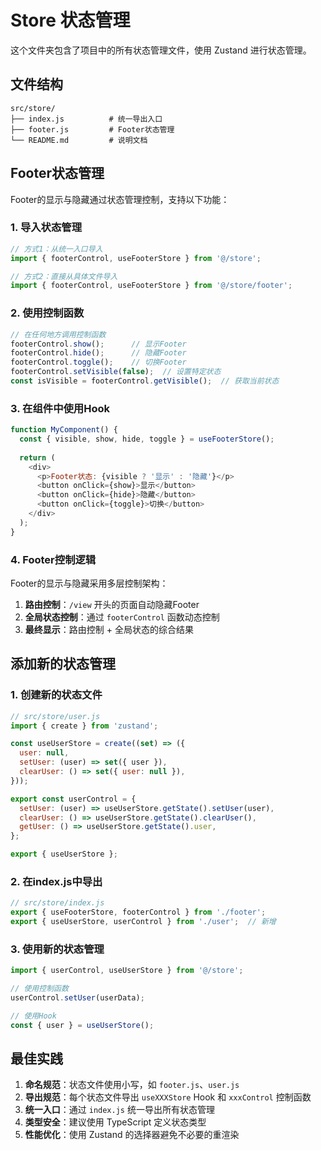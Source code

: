 # Store 状态管理

这个文件夹包含了项目中的所有状态管理文件，使用 Zustand 进行状态管理。

## 文件结构

```
src/store/
├── index.js          # 统一导出入口
├── footer.js         # Footer状态管理
└── README.md         # 说明文档
```

## Footer状态管理

Footer的显示与隐藏通过状态管理控制，支持以下功能：

### 1. 导入状态管理

```javascript
// 方式1：从统一入口导入
import { footerControl, useFooterStore } from '@/store';

// 方式2：直接从具体文件导入
import { footerControl, useFooterStore } from '@/store/footer';
```

### 2. 使用控制函数

```javascript
// 在任何地方调用控制函数
footerControl.show();      // 显示Footer
footerControl.hide();      // 隐藏Footer
footerControl.toggle();    // 切换Footer
footerControl.setVisible(false);  // 设置特定状态
const isVisible = footerControl.getVisible();  // 获取当前状态
```

### 3. 在组件中使用Hook

```javascript
function MyComponent() {
  const { visible, show, hide, toggle } = useFooterStore();
  
  return (
    <div>
      <p>Footer状态: {visible ? '显示' : '隐藏'}</p>
      <button onClick={show}>显示</button>
      <button onClick={hide}>隐藏</button>
      <button onClick={toggle}>切换</button>
    </div>
  );
}
```

### 4. Footer控制逻辑

Footer的显示与隐藏采用多层控制架构：

1. **路由控制**：`/view` 开头的页面自动隐藏Footer
2. **全局状态控制**：通过 `footerControl` 函数动态控制
3. **最终显示**：路由控制 + 全局状态的综合结果

## 添加新的状态管理

### 1. 创建新的状态文件

```javascript
// src/store/user.js
import { create } from 'zustand';

const useUserStore = create((set) => ({
  user: null,
  setUser: (user) => set({ user }),
  clearUser: () => set({ user: null }),
}));

export const userControl = {
  setUser: (user) => useUserStore.getState().setUser(user),
  clearUser: () => useUserStore.getState().clearUser(),
  getUser: () => useUserStore.getState().user,
};

export { useUserStore };
```

### 2. 在index.js中导出

```javascript
// src/store/index.js
export { useFooterStore, footerControl } from './footer';
export { useUserStore, userControl } from './user';  // 新增
```

### 3. 使用新的状态管理

```javascript
import { userControl, useUserStore } from '@/store';

// 使用控制函数
userControl.setUser(userData);

// 使用Hook
const { user } = useUserStore();
```

## 最佳实践

1. **命名规范**：状态文件使用小写，如 `footer.js`、`user.js`
2. **导出规范**：每个状态文件导出 `useXXXStore` Hook 和 `xxxControl` 控制函数
3. **统一入口**：通过 `index.js` 统一导出所有状态管理
4. **类型安全**：建议使用 TypeScript 定义状态类型
5. **性能优化**：使用 Zustand 的选择器避免不必要的重渲染 